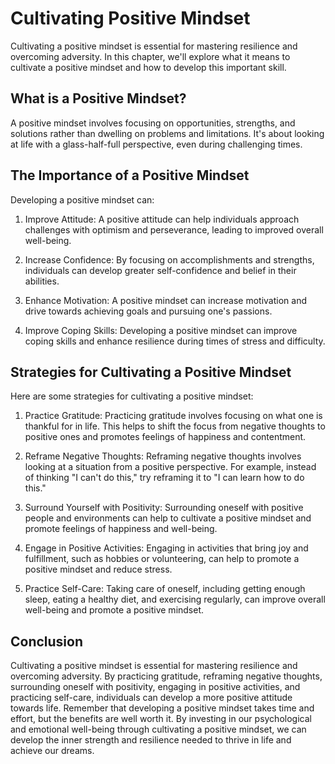Cultivating Positive Mindset
=======================================

Cultivating a positive mindset is essential for mastering resilience and overcoming adversity. In this chapter, we'll explore what it means to cultivate a positive mindset and how to develop this important skill.

What is a Positive Mindset?
---------------------------

A positive mindset involves focusing on opportunities, strengths, and solutions rather than dwelling on problems and limitations. It's about looking at life with a glass-half-full perspective, even during challenging times.

The Importance of a Positive Mindset
------------------------------------

Developing a positive mindset can:

1. Improve Attitude: A positive attitude can help individuals approach challenges with optimism and perseverance, leading to improved overall well-being.

2. Increase Confidence: By focusing on accomplishments and strengths, individuals can develop greater self-confidence and belief in their abilities.

3. Enhance Motivation: A positive mindset can increase motivation and drive towards achieving goals and pursuing one's passions.

4. Improve Coping Skills: Developing a positive mindset can improve coping skills and enhance resilience during times of stress and difficulty.

Strategies for Cultivating a Positive Mindset
---------------------------------------------

Here are some strategies for cultivating a positive mindset:

1. Practice Gratitude: Practicing gratitude involves focusing on what one is thankful for in life. This helps to shift the focus from negative thoughts to positive ones and promotes feelings of happiness and contentment.

2. Reframe Negative Thoughts: Reframing negative thoughts involves looking at a situation from a positive perspective. For example, instead of thinking "I can't do this," try reframing it to "I can learn how to do this."

3. Surround Yourself with Positivity: Surrounding oneself with positive people and environments can help to cultivate a positive mindset and promote feelings of happiness and well-being.

4. Engage in Positive Activities: Engaging in activities that bring joy and fulfillment, such as hobbies or volunteering, can help to promote a positive mindset and reduce stress.

5. Practice Self-Care: Taking care of oneself, including getting enough sleep, eating a healthy diet, and exercising regularly, can improve overall well-being and promote a positive mindset.

Conclusion
----------

Cultivating a positive mindset is essential for mastering resilience and overcoming adversity. By practicing gratitude, reframing negative thoughts, surrounding oneself with positivity, engaging in positive activities, and practicing self-care, individuals can develop a more positive attitude towards life. Remember that developing a positive mindset takes time and effort, but the benefits are well worth it. By investing in our psychological and emotional well-being through cultivating a positive mindset, we can develop the inner strength and resilience needed to thrive in life and achieve our dreams.
